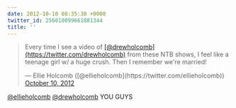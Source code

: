 ```yaml
---
date: 2012-10-10 08:35:38 +0000
twitter_id: 256010099661881344
title: ''
---
```


<blockquote class="twitter-tweet"><p lang="en" dir="ltr">Every time I see a video of <a href="https://twitter.com/drewholcomb?ref_src=twsrc%5Etfw">[@drewholcomb](https://twitter.com/drewholcomb)</a> from these NTB shows, I feel like a teenage girl w/ a huge crush. Then I remember we&#39;re married!</p>&mdash; Ellie Holcomb ([@ellieholcomb](https://twitter.com/ellieholcomb)) <a href="https://twitter.com/ellieholcomb/status/255890946254856193?ref_src=twsrc%5Etfw">October 10, 2012</a></blockquote>
<script async src="https://platform.twitter.com/widgets.js" charset="utf-8"></script>

[@ellieholcomb](https://twitter.com/ellieholcomb) [@drewholcomb](https://twitter.com/drewholcomb) YOU GUYS
